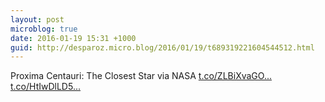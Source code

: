 ```yaml
---
layout: post
microblog: true
date: 2016-01-19 15:31 +1000
guid: http://desparoz.micro.blog/2016/01/19/t689319221604544512.html
---
```

Proxima Centauri: The Closest Star  via NASA [t.co/ZLBiXvaGO...](https://t.co/ZLBiXvaGOS) [t.co/HtIwDlLD5...](https://t.co/HtIwDlLD5c)
